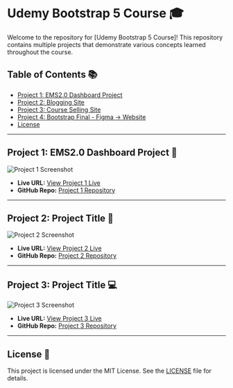 # Udemy Bootstrap 5 Course 🎓

Welcome to the repository for [Udemy Bootstrap 5 Course]! This repository contains multiple projects that demonstrate various concepts learned throughout the course.


## Table of Contents 📚
- [Project 1: EMS2.0 Dashboard Project](#project-1-project-title)
- [Project 2: Blogging Site](#project-2-project-title)
- [Project 3: Course Selling Site](#project-3-project-title)
- [Project 4: Bootstrap Final - Figma -> Website](#project-3-project-title)
- [License](#license)

---

## Project 1: EMS2.0 Dashboard Project 🚀

![Project 1 Screenshot](https://i.ibb.co.com/6bZFnVf/image3.png)

- **Live URL:** [View Project 1 Live](https://live-url-for-project-1.com)
- **GitHub Repo:** [Project 1 Repository](https://github.com/yourusername/project1)

---

## Project 2: Project Title 🌟

![Project 2 Screenshot](link_to_screenshot2.png)

- **Live URL:** [View Project 2 Live](https://live-url-for-project-2.com)
- **GitHub Repo:** [Project 2 Repository](https://github.com/yourusername/project2)

---

## Project 3: Project Title 💻

![Project 3 Screenshot](link_to_screenshot3.png)

- **Live URL:** [View Project 3 Live](https://live-url-for-project-3.com)
- **GitHub Repo:** [Project 3 Repository](https://github.com/yourusername/project3)

---

## License 📜

This project is licensed under the MIT License. See the [LICENSE](./LICENSE) file for details.
